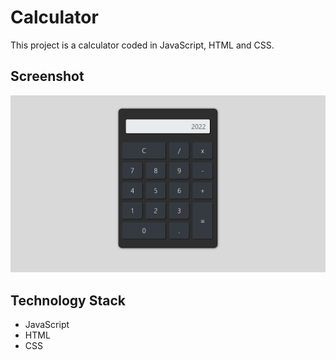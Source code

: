 # Calculator

This project is a calculator coded in JavaScript, HTML and CSS.

## Screenshot 

![Screenshot](Screenshot.png)

## Technology Stack

+ JavaScript
+ HTML
+ CSS
